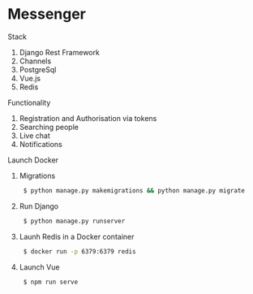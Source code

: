 # Messenger

Stack
1. Django Rest Framework
2. Channels
3. PostgreSql
4. Vue.js
5. Redis

Functionality
1. Registration and Authorisation via tokens
2. Searching people
3. Live chat
4. Notifications

Launch Docker

1. Migrations

   ```bash
    $ python manage.py makemigrations && python manage.py migrate
    ```
 
2. Run Django

   ```bash
    $ python manage.py runserver
    ```
    
3. Launh Redis in a Docker container
   ```bash
    $ docker run -p 6379:6379 redis
    ```

4. Launch Vue
   ```bash
    $ npm run serve
   ```

